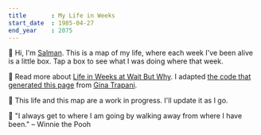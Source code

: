 ```yaml
---
title       : My Life in Weeks
start_date	: 1985-04-27
end_year    : 2075
---
```


👋 Hi, I'm [Salman](https://esalman.com). This is a map of my life, where each week I've been alive is a little box. Tap a box to see what I was doing where that week.

📍 Read more about [Life in Weeks at Wait But Why](https://waitbutwhy.com/2014/05/life-weeks.html). I adapted [the code that generated this page]([https://github.com/ginatrapani/life-in-weeks](https://github.com/esalman/life-in-weeks)) from [Gina Trapani](https://github.com/ginatrapani/life-in-weeks).

🌱 This life and this map are a work in progress. I'll update it as I go.

🍯 "I always get to where I am going by walking away from where I have been." – Winnie the Pooh
